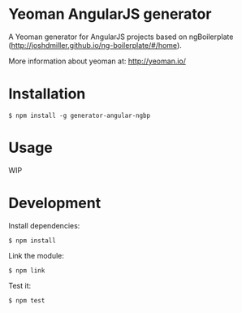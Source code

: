 # Yeoman AngularJS generator

A Yeoman generator for AngularJS projects based on ngBoilerplate (http://joshdmiller.github.io/ng-boilerplate/#/home).

More information about yeoman at: http://yeoman.io/

# Installation

````
$ npm install -g generator-angular-ngbp
````

# Usage

WIP

# Development

Install dependencies:

````
$ npm install
````

Link the module:

````
$ npm link
````

Test it:
````
$ npm test
````
